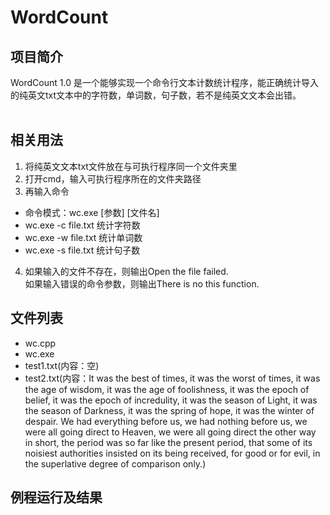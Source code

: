 # WordCount<br>
## 项目简介<br>
WordCount 1.0 是一个能够实现一个命令行文本计数统计程序，能正确统计导入的纯英文txt文本中的字符数，单词数，句子数，若不是纯英文文本会出错。<br>
<br>
## 相关用法<br>
1. 将纯英文文本txt文件放在与可执行程序同一个文件夹里<br>
2. 打开cmd，输入可执行程序所在的文件夹路径<br>
3. 再输入命令<br>
* 命令模式：wc.exe [参数] [文件名]<br>
* wc.exe -c file.txt 统计字符数<br>
* wc.exe -w file.txt 统计单词数<br>
* wc.exe -s file.txt 统计句子数<br>
4. 如果输入的文件不存在，则输出Open the file failed.<br>
如果输入错误的命令参数，则输出There is no this function.<br>
## 文件列表<br>
* wc.cpp<br>
* wc.exe<br>
* test1.txt(内容：空)<br>
* test2.txt(内容：It was the best of times, it was the worst of times, it was the age of wisdom, it was the age of foolishness, it was the epoch of belief, it was the epoch of incredulity, it was the season of Light, it was the season of Darkness, it was the spring of hope, it was the winter of despair. We had everything before us, we had nothing before us, we were all going direct to Heaven, we were all going direct the other way in short, the period was so far like the present period, that some of its noisiest authorities insisted on its being received, for good or for evil, in the superlative degree of comparison only.)<br>
## 例程运行及结果<br>
